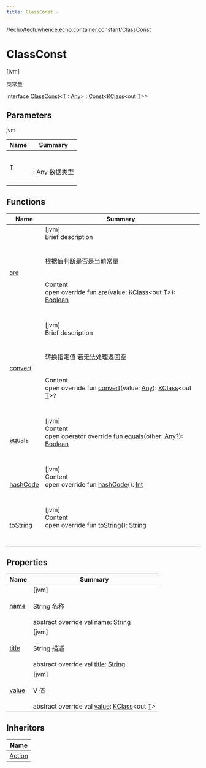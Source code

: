 ```yaml
---
title: ClassConst -
---
```

//[echo](../../index.md)/[tech.whence.echo.container.constant](../index.md)/[ClassConst](index.md)



# ClassConst  
 [jvm] 

类常量

interface [ClassConst](index.md)<[T](index.md) : [Any](https://kotlinlang.org/api/latest/jvm/stdlib/kotlin/-any/index.html)> : [Const](../-const/index.md)<[KClass](https://kotlinlang.org/api/latest/jvm/stdlib/kotlin.reflect/-k-class/index.html)<out [T](index.md)>>    


## Parameters  
  
jvm  
  
|  Name|  Summary| 
|---|---|
| T| <br><br>: Any 数据类型<br><br>
  


## Functions  
  
|  Name|  Summary| 
|---|---|
| [are](are.md)| [jvm]  <br>Brief description  <br><br><br>根据值判断是否是当前常量<br><br>  <br>Content  <br>open override fun [are](are.md)(value: [KClass](https://kotlinlang.org/api/latest/jvm/stdlib/kotlin.reflect/-k-class/index.html)<out [T](index.md)>): [Boolean](https://kotlinlang.org/api/latest/jvm/stdlib/kotlin/-boolean/index.html)  <br><br><br>
| [convert](convert.md)| [jvm]  <br>Brief description  <br><br><br>转换指定值 若无法处理返回空<br><br>  <br>Content  <br>open override fun [convert](convert.md)(value: [Any](https://kotlinlang.org/api/latest/jvm/stdlib/kotlin/-any/index.html)): [KClass](https://kotlinlang.org/api/latest/jvm/stdlib/kotlin.reflect/-k-class/index.html)<out [T](index.md)>?  <br><br><br>
| [equals](../../tech.whence.echo.webclient.response.exception/-response-unrecognized-exception/index.md#kotlin/Any/equals/#kotlin.Any?/PointingToDeclaration/)| [jvm]  <br>Content  <br>open operator override fun [equals](../../tech.whence.echo.webclient.response.exception/-response-unrecognized-exception/index.md#kotlin/Any/equals/#kotlin.Any?/PointingToDeclaration/)(other: [Any](https://kotlinlang.org/api/latest/jvm/stdlib/kotlin/-any/index.html)?): [Boolean](https://kotlinlang.org/api/latest/jvm/stdlib/kotlin/-boolean/index.html)  <br><br><br>
| [hashCode](../../tech.whence.echo.webclient.response.exception/-response-unrecognized-exception/index.md#kotlin/Any/hashCode/#/PointingToDeclaration/)| [jvm]  <br>Content  <br>open override fun [hashCode](../../tech.whence.echo.webclient.response.exception/-response-unrecognized-exception/index.md#kotlin/Any/hashCode/#/PointingToDeclaration/)(): [Int](https://kotlinlang.org/api/latest/jvm/stdlib/kotlin/-int/index.html)  <br><br><br>
| [toString](../../tech.whence.echo.webclient.response.exception/-response-unrecognized-exception/index.md#kotlin/Any/toString/#/PointingToDeclaration/)| [jvm]  <br>Content  <br>open override fun [toString](../../tech.whence.echo.webclient.response.exception/-response-unrecognized-exception/index.md#kotlin/Any/toString/#/PointingToDeclaration/)(): [String](https://kotlinlang.org/api/latest/jvm/stdlib/kotlin/-string/index.html)  <br><br><br>


## Properties  
  
|  Name|  Summary| 
|---|---|
| [name](index.md#tech.whence.echo.container.constant/ClassConst/name/#/PointingToDeclaration/)|  [jvm] <br><br>String 名称<br><br>abstract override val [name](index.md#tech.whence.echo.container.constant/ClassConst/name/#/PointingToDeclaration/): [String](https://kotlinlang.org/api/latest/jvm/stdlib/kotlin/-string/index.html)   <br>
| [title](index.md#tech.whence.echo.container.constant/ClassConst/title/#/PointingToDeclaration/)|  [jvm] <br><br>String 描述<br><br>abstract override val [title](index.md#tech.whence.echo.container.constant/ClassConst/title/#/PointingToDeclaration/): [String](https://kotlinlang.org/api/latest/jvm/stdlib/kotlin/-string/index.html)   <br>
| [value](index.md#tech.whence.echo.container.constant/ClassConst/value/#/PointingToDeclaration/)|  [jvm] <br><br>V 值<br><br>abstract override val [value](index.md#tech.whence.echo.container.constant/ClassConst/value/#/PointingToDeclaration/): [KClass](https://kotlinlang.org/api/latest/jvm/stdlib/kotlin.reflect/-k-class/index.html)<out [T](index.md)>   <br>


## Inheritors  
  
|  Name| 
|---|
| [Action](../../tech.whence.echo.job.manager.management/-action/index.md)

